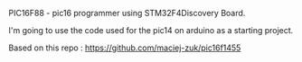 PIC16F88 - pic16  programmer using STM32F4Discovery Board.

I'm going to use the code used for the pic14 on arduino as a starting project.

Based on this repo : https://github.com/maciej-zuk/pic16f1455


